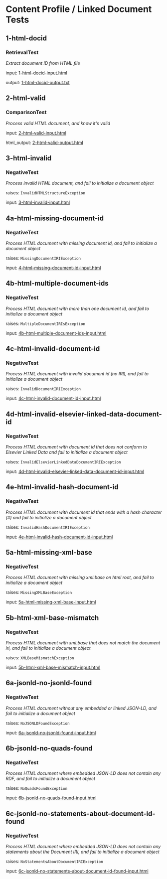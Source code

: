
# Content Profile / Linked Document Tests

## 1-html-docid
### RetrievalTest

*Extract document ID from HTML file*

    

 input: [1-html-docid-input.html](src/tests/data/1-html-docid-input.html)

 output: [1-html-docid-output.txt](src/tests/data/1-html-docid-output.txt)
## 2-html-valid
### ComparisonTest

*Process valid HTML document, and know it's valid*

    

 input: [2-html-valid-input.html](src/tests/data/2-html-valid-input.html)

 html_output: [2-html-valid-output.html](src/tests/data/2-html-valid-output.html)
## 3-html-invalid
### NegativeTest

*Process invalid HTML document, and fail to initialize a document object*

    

raises: `InvalidHTMLStructureException`

 input: [3-html-invalid-input.html](src/tests/data/3-html-invalid-input.html)
## 4a-html-missing-document-id
### NegativeTest

*Process HTML document with missing document id, and fail to initialize a document object*

    

raises: `MissingDocumentIRIException`

 input: [4-html-missing-document-id-input.html](src/tests/data/4-html-missing-document-id-input.html)
## 4b-html-multiple-document-ids
### NegativeTest

*Process HTML document with more than one document id, and fail to initialize a document object*

    

raises: `MultipleDocumentIRIsException`

 input: [4b-html-multiple-document-ids-input.html](src/tests/data/4b-html-multiple-document-ids-input.html)
## 4c-html-invalid-document-id
### NegativeTest

*Process HTML document with invalid document id (no IRI), and fail to initialize a document object*

    

raises: `InvalidDocumentIRIException`

 input: [4c-html-invalid-document-id-input.html](src/tests/data/4c-html-invalid-document-id-input.html)
## 4d-html-invalid-elsevier-linked-data-document-id
### NegativeTest

*Process HTML document with document id that does not conform to Elsevier Linked Data and fail to initialize a document object*

    

raises: `InvalidElsevierLinkedDataDocumentIRIException`

 input: [4d-html-invalid-elsevier-linked-data-document-id-input.html](src/tests/data/4d-html-invalid-elsevier-linked-data-document-id-input.html)
## 4e-html-invalid-hash-document-id
### NegativeTest

*Process HTML document with document id that ends with a hash character (#) and fail to initialize a document object*

    

raises: `InvalidHashDocumentIRIException`

 input: [4e-html-invalid-hash-document-id-input.html](src/tests/data/4e-html-invalid-hash-document-id-input.html)
## 5a-html-missing-xml-base
### NegativeTest

*Process HTML document with missing xml:base on html root, and fail to initialize a document object*

    

raises: `MissingXMLBaseException`

 input: [5a-html-missing-xml-base-input.html](src/tests/data/5a-html-missing-xml-base-input.html)
## 5b-html-xml-base-mismatch
### NegativeTest

*Process HTML document with xml:base that does not match the document iri, and fail to initialize a document object*

    

raises: `XMLBaseMismatchException`

 input: [5b-html-xml-base-mismatch-input.html](src/tests/data/5b-html-xml-base-mismatch-input.html)
## 6a-jsonld-no-jsonld-found
### NegativeTest

*Process HTML document without any embedded or linked JSON-LD, and fail to initialize a document object*

    

raises: `NoJSONLDFoundException`

 input: [6a-jsonld-no-jsonld-found-input.html](src/tests/data/6a-jsonld-no-jsonld-found-input.html)
## 6b-jsonld-no-quads-found
### NegativeTest

*Process HTML document where embedded JSON-LD does not contain any RDF, and fail to initialize a document object*

    

raises: `NoQuadsFoundException`

 input: [6b-jsonld-no-quads-found-input.html](src/tests/data/6b-jsonld-no-quads-found-input.html)
## 6c-jsonld-no-statements-about-document-id-found
### NegativeTest

*Process HTML document where embedded JSON-LD does not contain any statements about the Document IRI, and fail to initialize a document object*

    

raises: `NoStatementsAboutDocumentIRIException`

 input: [6c-jsonld-no-statements-about-document-id-found-input.html](src/tests/data/6c-jsonld-no-statements-about-document-id-found-input.html)